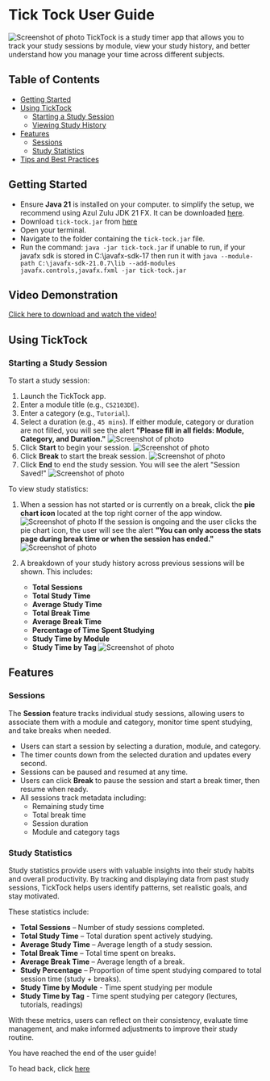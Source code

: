 # Tick Tock User Guide

![Screenshot of photo](images/Ui.png)
TickTock is a study timer app that allows you to track your study sessions by module, view your study history, and better understand how you manage your time across different subjects.

## Table of Contents
- [Getting Started](#getting-started)
- [Using TickTock](#using-ticktock)
    - [Starting a Study Session](#starting-a-study-session)
    - [Viewing Study History](#viewing-study-history)
- [Features](#features)
    - [Sessions](#sessions)
    - [Study Statistics](#study-insights)
- [Tips and Best Practices](#tips-and-best-practices)

## Getting Started 
- Ensure **Java 21** is installed on your computer. to simplify the setup, we recommend using Azul Zulu JDK 21 FX. It can be downloaded [here](https://www.azul.com/downloads/?version=java-21-lts&package=jdk-fx#zulu).
- Download `tick-tock.jar` from [here](https://github.com/Jen999/tick-tock/releases/download/v1.1/tick-tock-all.jar)
- Open your terminal.
- Navigate to the folder containing the `tick-tock.jar` file.
- Run the command: `java -jar tick-tock.jar` if unable to run, if your javafx sdk is stored in C:\javafx-sdk-17 then run it with `java --module-path C:\javafx-sdk-21.0.7\lib --add-modules javafx.controls,javafx.fxml -jar tick-tock.jar`

## Video Demonstration
[Click here to download and watch the video!](https://github.com/Jen999/tick-tock/raw/master/docs/video/CS2103DE_ticktock_demo.mp4)

## Using TickTock

### Starting a Study Session
To start a study session:

1. Launch the TickTock app.
2. Enter a module title (e.g., `CS2103DE`).
3. Enter a category (e.g., `Tutorial`).
4. Select a duration (e.g., `45 mins`). If either module, category or duration are not filled, you will see the alert **"Please fill in all fields: Module, Category, and Duration."**
   ![Screenshot of photo](images/blankwarn.jpg)
5. Click **Start** to begin your session.
   ![Screenshot of photo](images/start.jpg)
6. Click **Break** to start the break session.
   ![Screenshot of photo](images/break.jpg)
7. Click **End** to end the study session. You will see the alert "Session Saved!"
   ![Screenshot of photo](images/end.jpg)

To view study statistics:

1. When a session has not started or is currently on a break, click the **pie chart icon** located at the top right corner of the app window.
   ![Screenshot of photo](images/pie.jpg) If the session is ongoing and the user clicks the pie chart icon, the user will see the alert **"You can only access the stats page during break time or when the session has ended."**
   ![Screenshot of photo](images/breakwarn.jpg)
2. A breakdown of your study history across previous sessions will be shown. This includes:

    - **Total Sessions**
    - **Total Study Time**
    - **Average Study Time**
    - **Total Break Time**
    - **Average Break Time**
    - **Percentage of Time Spent Studying**
    - **Study Time by Module**
    - **Study Time by Tag**
    ![Screenshot of photo](images/stats.jpg)
## Features

### Sessions

The **Session** feature tracks individual study sessions, allowing users to associate them with a module and category, monitor time spent studying, and take breaks when needed.

- Users can start a session by selecting a duration, module, and category.
- The timer counts down from the selected duration and updates every second.
- Sessions can be paused and resumed at any time.
- Users can click **Break** to pause the session and start a break timer, then resume when ready.
- All sessions track metadata including:
    - Remaining study time
    - Total break time
    - Session duration
    - Module and category tags

### Study Statistics
Study statistics provide users with valuable insights into their study habits and overall productivity. By tracking and displaying data from past study sessions, TickTock helps users identify patterns, set realistic goals, and stay motivated.

These statistics include:

- **Total Sessions** – Number of study sessions completed.
- **Total Study Time** – Total duration spent actively studying.
- **Average Study Time** – Average length of a study session.
- **Total Break Time** – Total time spent on breaks.
- **Average Break Time** – Average length of a break.
- **Study Percentage** – Proportion of time spent studying compared to total session time (study + breaks).
- **Study Time by Module** - Time spent studying per module 
- **Study Time by Tag** - Time spent studying per category (lectures, tutorials, readings)

With these metrics, users can reflect on their consistency, evaluate time management, and make informed adjustments to improve their study routine.

You have reached the end of the user guide!

To head back, click [here](./README.md)
